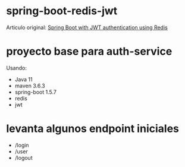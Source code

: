 # spring-boot-redis-jwt 
Articulo original:  [Spring Boot with JWT authentication using Redis](http://blog.ngopal.com.np/2017/10/10/spring-boot-with-jwt-authentication-using-redis)

# proyecto base para auth-service

Usando:

* Java 11
* maven 3.6.3
* spring-boot 1.5.7
* redis 
* jwt


# levanta algunos endpoint iniciales

* /login
* /user
* /logout